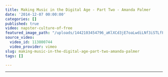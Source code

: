 ```yaml
---
title: Making Music in the Digital Age - Part Two - Amanda Palmer
date: '2014-12-07 00:00:00'
categories: []
published: true
video: napster-culture-of-free
featured_image_path: "/uploads/1442103454796_aKlXCd3jE7oaLwdiLNf3iSTLfFSJa6EFbIGMjQtginWvDhX2rnoy3IxUIbata7JCbkcNQjkbR2vdaL_RPXnwpkiuL_P8C0JQ%3Ds1440"
source_video:
  video_id: 113800744
  video_provider: vimeo
slug: making-music-in-the-digital-age-part-two-amanda-palmer
tags: []

---
```

---

